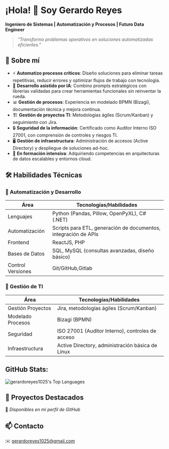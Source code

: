 # ¡Hola! 👋 Soy Gerardo Reyes 

**Ingeniero de Sistemas | Automatización y Procesos | Futuro Data Engineer**  

> *"Transformo problemas operativos en soluciones automatizadas eficientes."*  

## 🚀 Sobre mí  

- ⚡ **Automatizo procesos críticos**: Diseño soluciones para eliminar tareas repetitivas, reducir errores y optimizar flujos de trabajo con tecnología.  
- 🤖 **Desarrollo asistido por IA**: Combino prompts estratégicos con librerías validadas para crear herramientas funcionales sin reinventar la rueda.  
- 📊 **Gestión de procesos**: Experiencia en modelado BPMN (Bizagi), documentación técnica y mejora continua.  
- 🏗️ **Gestión de proyectos TI**: Metodologías ágiles (Scrum/Kanban) y seguimiento con Jira.  
- 🔒 **Seguridad de la información**: Certificado como Auditor Interno ISO 27001, con comprensión de controles y riesgos TI.  
- 🖥️ **Gestión de infraestructura**: Administración de accesos (Active Directory) y despliegue de soluciones ad-hoc.  
- 🌱 **En formación intensiva**: Adquiriendo competencias en arquitecturas de datos escalables y entornos cloud.  

## 🛠 Habilidades Técnicas  

### 🤖 Automatización y Desarrollo  
| Área          | Tecnologías/Habilidades |
|---------------|-------------------------|
| Lenguajes     | Python (Pandas, Pillow, OpenPyXL), C# (.NET) |
| Automatización| Scripts para ETL, generación de documentos, integración de APIs |
| Frontend      | ReactJS, PHP |
| Bases de Datos| SQL, MySQL (consultas avanzadas, diseño básico) |
| Control Versiones | Git/GitHub,Gitlab |

### 🏢 Gestión de TI  
| Área          | Tecnologías/Habilidades |
|---------------|-------------------------|
| Gestión Proyectos | Jira, metodologías ágiles (Scrum/Kanban) |
| Modelado Procesos | Bizagi (BPMN) |
| Seguridad     | ISO 27001 (Auditor Interno), controles de acceso |
| Infraestructura | Active Directory, administración básica de Linux |


## GitHub Stats:

![gerardoreyes1025's Top Languages](https://github-readme-stats.vercel.app/api/top-langs/?username=gerardoreyes1025&theme=vue-dark&show_icons=true&hide_border=true&layout=compact)

## 🌟 Proyectos Destacados  
🔗 *Disponibles en mi perfil de GitHub*  

## 📫 Contacto  
✉️ gerardoreyes1025@gmail.com  


